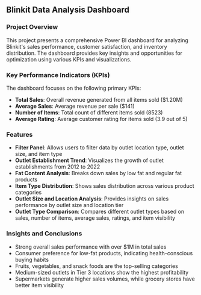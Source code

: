 ## **Blinkit Data Analysis Dashboard**

### **Project Overview**

This project presents a comprehensive Power BI dashboard for analyzing Blinkit's sales performance, customer satisfaction, and inventory distribution. The dashboard provides key insights and opportunities for optimization using various KPIs and visualizations.

### **Key Performance Indicators (KPIs)** 
The dashboard focuses on the following primary KPIs:

- **Total Sales**: Overall revenue generated from all items sold ($1.20M) 
- **Average Sales**: Average revenue per sale ($141) 
- **Number of Items**: Total count of different items sold (8523) 
- **Average Rating**: Average customer rating for items sold (3.9 out of 5)

### **Features**

- **Filter Panel**: Allows users to filter data by outlet location type, outlet size, and item type
- **Outlet Establishment Trend**: Visualizes the growth of outlet establishments from 2012 to 2022
- **Fat Content Analysis**: Breaks down sales by low fat and regular fat products
- **Item Type Distribution**: Shows sales distribution across various product categories
- **Outlet Size and Location Analysis**: Provides insights on sales performance by outlet size and location tier
- **Outlet Type Comparison**: Compares different outlet types based on sales, number of items, average sales, ratings, and item visibility

### **Insights and Conclusions**

- Strong overall sales performance with over $1M in total sales
- Consumer preference for low-fat products, indicating health-conscious buying habits
- Fruits, vegetables, and snack foods are the top-selling categories
- Medium-sized outlets in Tier 3 locations show the highest profitability
- Supermarkets generate higher sales volumes, while grocery stores have better item visibility



